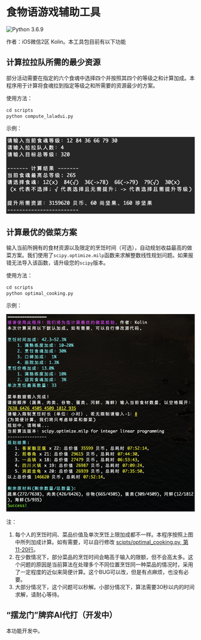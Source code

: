 # 食物语游戏辅助工具
![Python 3.6.9](https://img.shields.io/badge/python-3.6.9-green.svg?style=plastic)

作者：iOS微信2区 Kolin。本工具包目前有以下功能

## 计算拉拉队所需的最少资源

部分活动需要在指定的六个食魂中选择四个并按照其四个的等级之和计算加成。本程序用于计算将食魂拉到指定等级之和所需要的资源最少的方案。

使用方法：

```shell
cd scripts
python compute_laladui.py
```

示例：

<img src="figures/laladui_example.png">


## 计算最优的做菜方案

输入当前所拥有的食材资源以及限定的烹饪时间（可选），自动规划收益最高的做菜方案。我们使用了`scipy.optimize.milp`函数来求解整数线性规划问题。如果报错无法导入该函数，请升级您的`scipy`版本。

使用方法：

```shell
cd scripts
python optimal_cooking.py
```

示例：

<img src="figures/cooking_example.png">

注：

1. 每个人的烹饪时间、菜品价值及单次烹饪上限加成都不一样。本程序按照上图中所列加成计算。如有需要，可以自行修改 [scipts/optimal_cooking.py, 第11-20行](./configs/chairs.json#11)。
2. 在少数情况下，部分菜品的烹饪时间会略高于输入的限额，但不会高太多。这个问题的原因是当前算法在处理多个不同位置烹饪同一种菜品的情况时，采用了一定程度的近似来简便计算。这个BUG可以改，但是有点麻烦，也没有必要。
3. 大部分情况下，这个问题可以秒解。小部分情况下，算法需要30秒以内的时间求解，请耐心等待。

## “摆龙门”牌弈AI代打（开发中）
本功能开发中。

